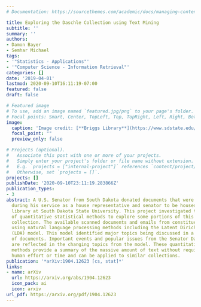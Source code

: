 ```yaml
---
# Documentation: https://sourcethemes.com/academic/docs/managing-content/

title: Exploring the Daschle Collection using Text Mining
subtitle: ''
summary: ''
authors:
- Damon Bayer
- Semhar Michael
tags:
- '"Statistics - Applications"'
- '"Computer Science - Information Retrieval"'
categories: []
date: '2019-04-01'
lastmod: 2020-09-10T16:11:19-07:00
featured: false
draft: false

# Featured image
# To use, add an image named `featured.jpg/png` to your page's folder.
# Focal points: Smart, Center, TopLeft, Top, TopRight, Left, Right, BottomLeft, Bottom, BottomRight.
image:
  caption: 'Image credit: [**Briggs Library**](https://www.sdstate.edu/sdsu-archives-and-special-collections/senator-thomas-daschle-career-papers)'
  focal_point: ""
  preview_only: false

# Projects (optional).
#   Associate this post with one or more of your projects.
#   Simply enter your project's folder or file name without extension.
#   E.g. `projects = ["internal-project"]` references `content/project/deep-learning/index.md`.
#   Otherwise, set `projects = []`.
projects: []
publishDate: '2020-09-10T23:11:19.283866Z'
publication_types:
- 3
abstract: A U.S. Senator from South Dakota donated documents that were accumulated
  during his service as a house representative and senator to be housed at the Bridges
  library at South Dakota State University. This project investigated the utility
  of quantitative statistical methods to explore some portions of this vast document
  collection. The available scanned documents and emails from constituents are analyzed
  using natural language processing methods including the Latent Dirichlet Allocation
  (LDA) model. This model identified major topics being discussed in a given collection
  of documents. Important events and popular issues from the Senator Daschles career
  are reflected in the changing topics from the model. These quantitative statistical
  methods provide a summary of the massive amount of text without requiring significant
  human effort or time and can be applied to similar collections.
publication: '*arXiv:1904.12623 [cs, stat]*'
links:
- name: arXiv
  url: https://arxiv.org/abs/1904.12623
  icon_pack: ai
  icon: arxiv
url_pdf: https://arxiv.org/pdf/1904.12623
---
```


